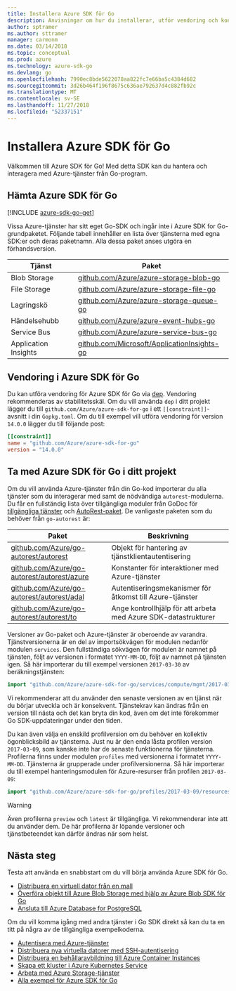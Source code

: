 ```yaml
---
title: Installera Azure SDK för Go
description: Anvisningar om hur du installerar, utför vendoring och konfigurerar Azure SDK för Go.
author: sptramer
ms.author: sttramer
manager: carmonm
ms.date: 03/14/2018
ms.topic: conceptual
ms.prod: azure
ms.technology: azure-sdk-go
ms.devlang: go
ms.openlocfilehash: 7990ec8bde5622078aa822fc7e66ba5c4384d682
ms.sourcegitcommit: 3d26b464f196f8675c636ae792637d4c882fb92c
ms.translationtype: MT
ms.contentlocale: sv-SE
ms.lasthandoff: 11/27/2018
ms.locfileid: "52337151"
---
```

# <a name="install-the-azure-sdk-for-go"></a>Installera Azure SDK för Go

Välkommen till Azure SDK för Go! Med detta SDK kan du hantera och interagera med Azure-tjänster från Go-program.

## <a name="get-the-azure-sdk-for-go"></a>Hämta Azure SDK för Go

[!INCLUDE [azure-sdk-go-get](includes/azure-sdk-go-get.md)]

Vissa Azure-tjänster har sitt eget Go-SDK och ingår inte i Azure SDK for Go-grundpaketet. Följande tabell innehåller en lista över tjänsterna med egna SDK:er och deras paketnamn. Alla dessa paket anses utgöra en förhandsversion.

| Tjänst | Paket |
|---------|---------|
| Blob Storage | [github.com/Azure/azure-storage-blob-go](https://github.com/Azure/azure-storage-blob-go) |
| File Storage | [github.com/Azure/azure-storage-file-go](https://github.com/Azure/azure-storage-file-go) |
| Lagringskö | [github.com/Azure/azure-storage-queue-go](https://github.com/Azure/azure-storage-queue-go) |
| Händelsehubb | [github.com/Azure/azure-event-hubs-go](https://github.com/Azure/azure-event-hubs-go) |
| Service Bus | [github.com/Azure/azure-service-bus-go](https://github.com/Azure/azure-service-bus-go) |
| Application Insights | [github.com/Microsoft/ApplicationInsights-go](https://github.com/Microsoft/ApplicationInsights-go) |

## <a name="vendor-the-azure-sdk-for-go"></a>Vendoring i Azure SDK för Go

Du kan utföra vendoring för Azure SDK för Go via [dep](https://github.com/golang/dep). Vendoring rekommenderas av stabilitetsskäl. Om du vill använda `dep` i ditt projekt lägger du till `github.com/Azure/azure-sdk-for-go` i ett `[[constraint]]`-avsnitt i din `Gopkg.toml`. Om du till exempel vill utföra vendoring för version `14.0.0` lägger du till följande post:

```toml
[[constraint]]
name = "github.com/Azure/azure-sdk-for-go"
version = "14.0.0"
```

## <a name="include-the-azure-sdk-for-go-in-your-project"></a>Ta med Azure SDK för Go i ditt projekt

Om du vill använda Azure-tjänster från din Go-kod importerar du alla tjänster som du interagerar med samt de nödvändiga `autorest`-modulerna.
Du får en fullständig lista över tillgängliga moduler från GoDoc för [tillgängliga tjänster](https://godoc.org/github.com/Azure/azure-sdk-for-go) och [AutoRest-paket](https://godoc.org/github.com/Azure/go-autorest). De vanligaste paketen som du behöver från `go-autorest` är:

| Paket | Beskrivning |
|---------|-------------|
| [github.com/Azure/go-autorest/autorest][autorest] | Objekt för hantering av tjänstklientautentisering |
| [github.com/Azure/go-autorest/autorest/azure][autorest/azure] | Konstanter för interaktioner med Azure-tjänster |
| [github.com/Azure/go-autorest/autorest/adal][autorest/adal] | Autentiseringsmekanismer för åtkomst till Azure-tjänster |
| [github.com/Azure/go-autorest/autorest/to][autorest/to] | Ange kontrollhjälp för att arbeta med Azure SDK-datastrukturer |

[autorest]: https://godoc.org/github.com/Azure/go-autorest/autorest
[autorest/azure]: https://godoc.org/github.com/Azure/go-autorest/autorest/azure
[autorest/adal]: https://godoc.org/github.com/Azure/go-autorest/autorest/adal
[autorest/to]: https://godoc.org/github.com/Azure/go-autorest/autorest/to

Versioner av Go-paket och Azure-tjänster är oberoende av varandra. Tjänstversionerna är en del av importsökvägen för modulen nedanför modulen `services`. Den fullständiga sökvägen för modulen är namnet på tjänsten, följt av versionen i formatet `YYYY-MM-DD`, följt av namnet på tjänsten igen. Så här importerar du till exempel versionen `2017-03-30` av beräkningstjänsten:

```go
import "github.com/Azure/azure-sdk-for-go/services/compute/mgmt/2017-03-30/compute"
```

Vi rekommenderar att du använder den senaste versionen av en tjänst när du börjar utveckla och är konsekvent.
Tjänstekrav kan ändras från en version till nästa och det kan bryta din kod, även om det inte förekommer Go SDK-uppdateringar under den tiden.

Du kan även välja en enskild profilversion om du behöver en kollektiv ögonblicksbild av tjänsterna. Just nu är den enda låsta profilen version `2017-03-09`, som kanske inte har de senaste funktionerna för tjänsterna. Profilerna finns under modulen `profiles` med versionerna i formatet `YYYY-MM-DD`. Tjänsterna är grupperade under profilversionerna. Så här importerar du till exempel hanteringsmodulen för Azure-resurser från profilen `2017-03-09`:

```go
import "github.com/Azure/azure-sdk-for-go/profiles/2017-03-09/resources/mgmt/resources"
```

> [!WARNING]
> Även profilerna `preview` och `latest` är tillgängliga. Vi rekommenderar inte att du använder dem. De här profilerna är löpande versioner och tjänstbeteendet kan därför ändras när som helst.

## <a name="next-steps"></a>Nästa steg

Testa att använda en snabbstart om du vill börja använda Azure SDK för Go.

* [Distribuera en virtuell dator från en mall](azure-sdk-go-qs-vm.md)
* [Överföra objekt till Azure Blob Storage med hjälp av Azure Blob SDK för Go](/azure/storage/blobs/storage-quickstart-blobs-go?toc=%2fgo%2fazure%2ftoc.json)
* [Ansluta till Azure Database for PostgreSQL](/azure/postgresql/connect-go?toc=%2fgo%2fazure%2ftoc.json)

Om du vill komma igång med andra tjänster i Go SDK direkt så kan du ta en titt på några av de tillgängliga exempelkoderna.

* [Autentisera med Azure-tjänster](https://github.com/Azure-Samples/azure-sdk-for-go-samples/tree/master/internal/iam)
* [Distribuera nya virtuella datorer med SSH-autentisering](https://github.com/Azure-Samples/azure-sdk-for-go-samples/tree/master/compute)
* [Distribuera en behållaravbildning till Azure Container Instances](https://github.com/Azure-Samples/azure-sdk-for-go-samples/tree/master/containerinstance)
* [Skapa ett kluster i Azure Kubernetes Service](https://github.com/Azure-Samples/azure-sdk-for-go-samples/tree/master/containerservice)
* [Arbeta med Azure Storage-tjänster](https://github.com/Azure-Samples/azure-sdk-for-go-samples/tree/master/storage)
* [Alla exempel för Azure SDK för Go](https://github.com/azure-samples/azure-sdk-for-go-samples)
